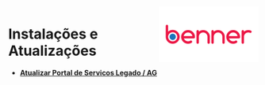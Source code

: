 <img align="right" src="../src/images/benner_rgb.png" />

# Instalações e Atualizações

* **[Atualizar Portal de Servicos Legado / AG](PortalServicosLegado/readme.md)**

